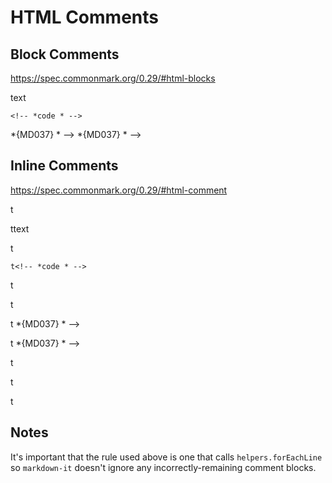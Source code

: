 # HTML Comments

## Block Comments

<https://spec.commonmark.org/0.29/#html-blocks>

<!-- *comment * -->

<!-- *comment * -->text

   <!-- *comment * -->

    <!-- *code * -->

<!-- *comment *
*comment * -->

<!-- *comment *
*comment *
*comment * -->

<!--> *{MD037} * -->

<!---> *{MD037} * -->

<!-- *comment * --->

<!-- -- *comment * -->

<!-- *comment * -- -->

## Inline Comments

<https://spec.commonmark.org/0.29/#html-comment>

t<!-- *comment * -->

t<!-- *comment * -->text

   t<!-- *comment * -->

    t<!-- *code * -->

t<!-- *comment *
*comment * -->

t<!-- *comment *
*comment *
*comment * -->

t<!--> *{MD037} * -->

t<!---> *{MD037} * -->

t<!-- *{MD037} * --->

t<!-- -- *{MD037} * -->

t<!-- *{MD037} * -- -->

## Notes

It's important that the rule used above is one that calls
`helpers.forEachLine` so `markdown-it` doesn't ignore any
incorrectly-remaining comment blocks.
